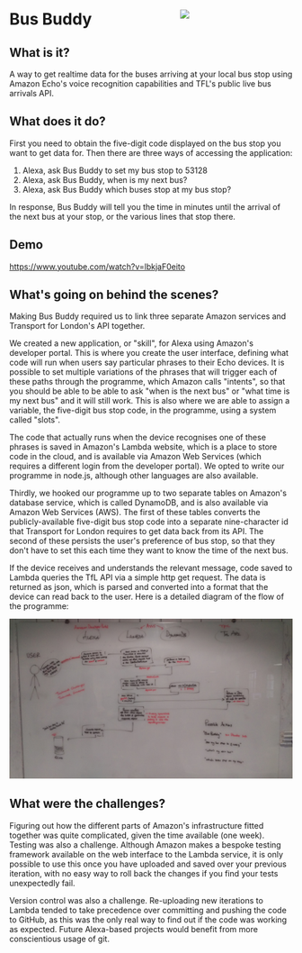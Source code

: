 # Bus Buddy <img src="public/images/busbuddyalexa.png" width="200px" align="right">

## What is it?
A way to get realtime data for the buses arriving at your local bus stop using Amazon Echo's voice recognition capabilities and TFL's public live bus arrivals API.

## What does it do?
First you need to obtain the five-digit code displayed on the bus stop you want to get data for.
Then there are three ways of accessing the application:

1. Alexa, ask Bus Buddy to set my bus stop to 53128
1. Alexa, ask Bus Buddy, when is my next bus?  
1. Alexa, ask Bus Buddy which buses stop at my bus stop?

In response, Bus Buddy will tell you the time in minutes until the arrival of the next bus at your stop, or the various lines that stop there.

## Demo
https://www.youtube.com/watch?v=lbkjaF0eito

## What's going on behind the scenes?
Making Bus Buddy required us to link three separate Amazon services and Transport for London's API together.

We created a new application, or "skill", for Alexa using Amazon's developer portal. This is where you create the user interface, defining what code will run when users say particular phrases to their Echo devices. It is possible to set multiple variations of the phrases that will trigger each of these paths through the programme, which Amazon calls "intents", so that you should be able to be able to ask "when is the next bus" or "what time is my next bus" and it will still work. This is also where we are able to assign a variable, the five-digit bus stop code, in the programme, using a system called "slots".

The code that actually runs when the device recognises one of these phrases is saved in Amazon's Lambda website, which is a place to store code in the cloud, and is available via Amazon Web Services (which requires a different login from the developer portal). We opted to write our programme in node.js, although other languages are also available.

Thirdly, we hooked our programme up to two separate tables on Amazon's database service, which is called DynamoDB, and is also available via Amazon Web Services (AWS). The first of these tables converts the publicly-available five-digit bus stop code into a separate nine-character id that Transport for London requires to get data back from its API. The second of these persists the user's preference of bus stop, so that they don't have to set this each time they want to know the time of the next bus.

If the device receives and understands the relevant message, code saved to Lambda queries the TfL API via a simple http get request. The data is returned as json, which is parsed and converted into a format that the device can read back to the user. Here is a detailed diagram of the flow of the programme:

![alt text](https://github.com/andyrow123/bus-buddy/blob/master/img/diagram.jpg "Flow through Bus Buddy application")

## What were the challenges?
Figuring out how the different parts of Amazon's infrastructure fitted together was quite complicated, given the time available (one week). Testing was also a challenge. Although Amazon makes a bespoke testing framework available on the web interface to the Lambda service, it is only possible to use this once you have uploaded and saved over your previous iteration, with no easy way to roll back the changes if you find your tests unexpectedly fail.

Version control was also a challenge. Re-uploading new iterations to Lambda tended to take precedence over committing and pushing the code to GitHub, as this was the only real way to find out if the code was working as expected. Future Alexa-based projects would benefit from more conscientious usage of git.
